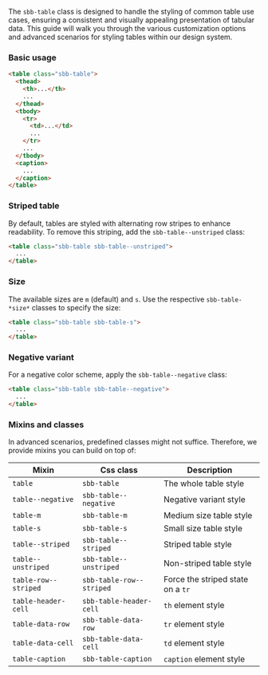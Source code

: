 The `sbb-table` class is designed to handle the styling of common table use cases, ensuring a consistent and visually appealing presentation of tabular data.
This guide will walk you through the various customization options and advanced scenarios for styling tables within our design system.

### Basic usage

```html
<table class="sbb-table">
  <thead>
    <th>...</th>
    ...
  </thead>
  <tbody>
    <tr>
      <td>...</td>
      ...
    </tr>
    ...
  </tbody>
  <caption>
    ...
  </caption>
</table>
```

### Striped table

By default, tables are styled with alternating row stripes to enhance readability. To remove this striping, add the `sbb-table--unstriped` class:

```html
<table class="sbb-table sbb-table--unstriped">
  ...
</table>
```

### Size

The available sizes are `m` (default) and `s`. Use the respective `sbb-table-*size*` classes to specify the size:

```html
<table class="sbb-table sbb-table-s">
  ...
</table>
```

### Negative variant

For a negative color scheme, apply the `sbb-table--negative` class:

```html
<table class="sbb-table sbb-table--negative">
  ...
</table>
```

### Mixins and classes

In advanced scenarios, predefined classes might not suffice.
Therefore, we provide mixins you can build on top of:

| Mixin                | Css class                | Description                       |
| -------------------- | ------------------------ | --------------------------------- |
| `table`              | `sbb-table`              | The whole table style             |
| `table--negative`    | `sbb-table--negative`    | Negative variant style            |
| `table-m`            | `sbb-table-m`            | Medium size table style           |
| `table-s`            | `sbb-table-s`            | Small size table style            |
| `table--striped`     | `sbb-table--striped`     | Striped table style               |
| `table--unstriped`   | `sbb-table--unstriped`   | Non-striped table style           |
| `table-row--striped` | `sbb-table-row--striped` | Force the striped state on a `tr` |
| `table-header-cell`  | `sbb-table-header-cell`  | `th` element style                |
| `table-data-row`     | `sbb-table-data-row`     | `tr` element style                |
| `table-data-cell`    | `sbb-table-data-cell`    | `td` element style                |
| `table-caption`      | `sbb-table-caption`      | `caption` element style           |
